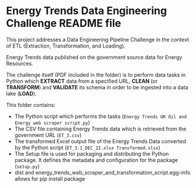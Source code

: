 # Energy Trends Data Engineering Challenge README file

This project addresses a Data Engineering Pipeline Challenge in the context of ETL (Extraction, Transformation, and Loading).

Energy Trends data published on the government source data for Energy Resources.

The challenge itself (PDF included in the folder) is to perform data tasks in Python which **EXTRACT** data from a specified URL, **CLEAN** (or **TRANSFORM**) and **VALIDATE** its schema in order to be ingested into a data lake (**LOAD**).

This folder contains:

- The Python script which performs the tasks (`Energy Trends UK Oil and Energy web scraper script.py`)
- The CSV file containing Energy Trends data which is retrieved from the government URL (`ET_3.csv`)
- The transformed Excel output file of the Energy Trends Data converted by the Python script (`ET_3.1_DEC_22.xlsx Transformed.xlsx`)
- The Setup file is used for packaging and distributing the Python package. It defines the metadata and configuration for the package (`setup.py`)
- dist and energy_trends_web_scraper_and_transformation_script.egg-info allows for pip install package